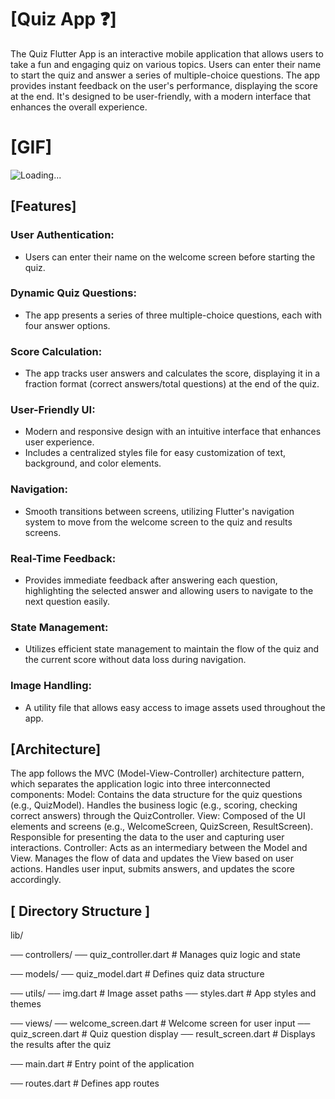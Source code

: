 # [Quiz App ❓]
The Quiz Flutter App is an interactive mobile application that allows users to take a fun and engaging quiz on various topics. Users can enter their name to start the quiz and answer a series of multiple-choice questions. The app provides instant feedback on the user's performance, displaying the score at the end. It's designed to be user-friendly, with a modern interface that enhances the overall experience.

# [GIF]
![Loading...](Gif/Gif.gif)

## [Features]
### User Authentication:
- Users can enter their name on the welcome screen before starting the quiz.
### Dynamic Quiz Questions:
- The app presents a series of three multiple-choice questions, each with four answer options.
### Score Calculation:
- The app tracks user answers and calculates the score, displaying it in a fraction format (correct answers/total questions) at the end of the quiz.
### User-Friendly UI:
- Modern and responsive design with an intuitive interface that enhances user experience.
- Includes a centralized styles file for easy customization of text, background, and color elements.
### Navigation:
- Smooth transitions between screens, utilizing Flutter's navigation system to move from the welcome screen to the quiz and results screens.
### Real-Time Feedback:
- Provides immediate feedback after answering each question, highlighting the selected answer and allowing users to navigate to the next question easily.
### State Management:
- Utilizes efficient state management to maintain the flow of the quiz and the current score without data loss during navigation.
### Image Handling:
- A utility file that allows easy access to image assets used throughout the app.

## [Architecture]
The app follows the MVC (Model-View-Controller) architecture pattern, which separates the application logic into three interconnected components:
Model:
Contains the data structure for the quiz questions (e.g., QuizModel).
Handles the business logic (e.g., scoring, checking correct answers) through the QuizController.
View:
Composed of the UI elements and screens (e.g., WelcomeScreen, QuizScreen, ResultScreen).
Responsible for presenting the data to the user and capturing user interactions.
Controller:
Acts as an intermediary between the Model and View.
Manages the flow of data and updates the View based on user actions.
Handles user input, submits answers, and updates the score accordingly.
## [ Directory Structure ]
lib/

── controllers/
   ── quiz_controller.dart        # Manages quiz logic and state

── models/
   ── quiz_model.dart             # Defines quiz data structure

── utils/
   ── img.dart                    # Image asset paths
   ── styles.dart                 # App styles and themes

── views/
── welcome_screen.dart         # Welcome screen for user input
── quiz_screen.dart            # Quiz question display
── result_screen.dart          # Displays the results after the quiz

── main.dart                       # Entry point of the application

── routes.dart                     # Defines app routes
